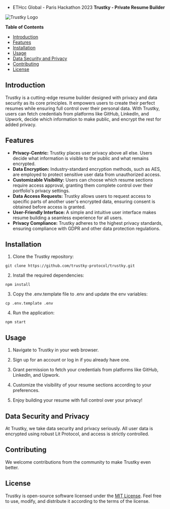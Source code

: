 * ETHcc Global - Paris Hackathon 2023
**Trustky - Private Resume Builder**

![Trustky Logo](https://i.imgur.com/oO08xKS.jpg)

**Table of Contents**

- [Introduction](#introduction)
- [Features](#features)
- [Installation](#installation)
- [Usage](#usage)
- [Data Security and Privacy](#data-security-and-privacy)
- [Contributing](#contributing)
- [License](#license)

## Introduction

Trustky is a cutting-edge resume builder designed with privacy and data security as its core principles. It empowers users to create their perfect resumes while ensuring full control over their personal data. With Trustky, users can fetch credentials from platforms like GitHub, LinkedIn, and Upwork, decide which information to make public, and encrypt the rest for added privacy.

## Features

- **Privacy-Centric:** Trustky places user privacy above all else. Users decide what information is visible to the public and what remains encrypted.
- **Data Encryption:** Industry-standard encryption methods, such as AES, are employed to protect sensitive user data from unauthorized access.
- **Customizable Visibility:** Users can choose which resume sections require access approval, granting them complete control over their portfolio's privacy settings.
- **Data Access Requests:** Trustky allows users to request access to specific parts of another user's encrypted data, ensuring consent is obtained before access is granted.
- **User-Friendly Interface:** A simple and intuitive user interface makes resume building a seamless experience for all users.
- **Privacy Compliance:** Trustky adheres to the highest privacy standards, ensuring compliance with GDPR and other data protection regulations.

## Installation

1. Clone the Trustky repository:

```
git clone https://github.com/trustky-protocol/trustky.git
```

2. Install the required dependencies:

```
npm install
```

3. Copy the .env.template file to .env and update the env variables:

```
cp .env.template .env
```

4. Run the application:

```
npm start
```

## Usage

1. Navigate to Trustky in your web browser.

2. Sign up for an account or log in if you already have one.

3. Grant permission to fetch your credentials from platforms like GitHub, LinkedIn, and Upwork.

4. Customize the visibility of your resume sections according to your preferences.

5. Enjoy building your resume with full control over your privacy!

## Data Security and Privacy

At Trustky, we take data security and privacy seriously. All user data is encrypted using robust Lit Protocol, and access is strictly controlled. 

## Contributing

We welcome contributions from the community to make Trustky even better. 

## License

Trustky is open-source software licensed under the [MIT License](https://opensource.org/licenses/MIT). Feel free to use, modify, and distribute it according to the terms of the license.
